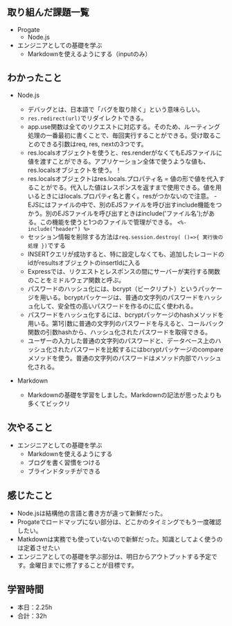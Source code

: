 ## 取り組んだ課題一覧
- Progate
    - Node.js
- エンジニアとしての基礎を学ぶ            
    - Markdownを使えるようにする（inputのみ）

## わかったこと
- Node.js
    - デバッグとは、日本語で「バグを取り除く」という意味らしい。
    - `res.redirect(url)`でリダイレクトできる。    
    - app.use関数は全てのリクエストに対応する。そのため、ルーティング処理の一番最初に書くことで、毎回実行することができる。受け取ることのできる引数はreq, res, nextの3つです。
    - res.localsオブジェクトを使うと、res.renderがなくてもEJSファイルに値を渡すことができる。アプリケーション全体で使うような値も、res.localsオブジェクトを使う。！
    - res.localsオブジェクトはres.locals.プロパティ名 = 値の形で値を代入することがでる。代入した値はレスポンスを返すまで使用できる。値を用いるときにはlocals.プロパティ名と書く。resがつかないので注意。
    -　EJSにはファイルの中で、別のEJSファイルを呼び出すinclude機能をつかう。別のEJSファイルを呼び出すときはinclude('ファイル名');がある。この機能を使うと1つのファイルで管理ができる。
`<%- include("header") %>`
    - セッション情報を削除する方法は`req.session.destroy( ()=>{ 実行後の処理 })`でする    
    - INSERTクエリが成功すると、特に設定しなくても、追加したレコードのidがresultsオブジェクトのinsertIdに入る    
    - Expressでは、リクエストとレスポンスの間にサーバーが実行する関数のことをミドルウェア関数と呼ぶ。
    - パスワードのハッシュ化には、bcrypt（ビークリプト）というパッケージを用いる。bcryptパッケージは、普通の文字列のパスワードをハッシュ化して、安全性の高いパスワードを作るのに広く使われる。
    - パスワードをハッシュ化するには、bcryptパッケージのhashメソッドを用いる。第1引数に普通の文字列のパスワードを与えると、コールバック関数の引数hashから、ハッシュ化されたパスワードを取得できる。
    - ユーザーの入力した普通の文字列のパスワードと、データベース上のハッシュ化されたパスワードを比較するにはbcryptパッケージのcompareメソッドを使う。普通の文字列のパスワードはメソッド内部でハッシュ化される。

- Markdown
    - Markdownの基礎を学習をしました。Markdownの記法が思ったよりも多くてビックリ                         

## 次やること
- エンジニアとしての基礎を学ぶ            
    - Markdownを使えるようにする
    - ブログを書く習慣をつける
    - ブラインドタッチができる

## 感じたこと
- Node.jsは結構他の言語と書き方が違って新鮮だった。
- Progateでロードマップにない部分は、どこかのタイミングでもう一度確認したい。
- Matkdownは実務でも使っていないので新鮮だった。知識としてよく使うのは定着させたい                                                                                    
- エンジニアとしての基礎を学ぶ部分は、明日からアウトプットする予定です。金曜日までに修了することが目標です。                                                                                                                                                                                                                                                                                                                                       

## 学習時間
- 本日：2.25h
- 合計：32h
